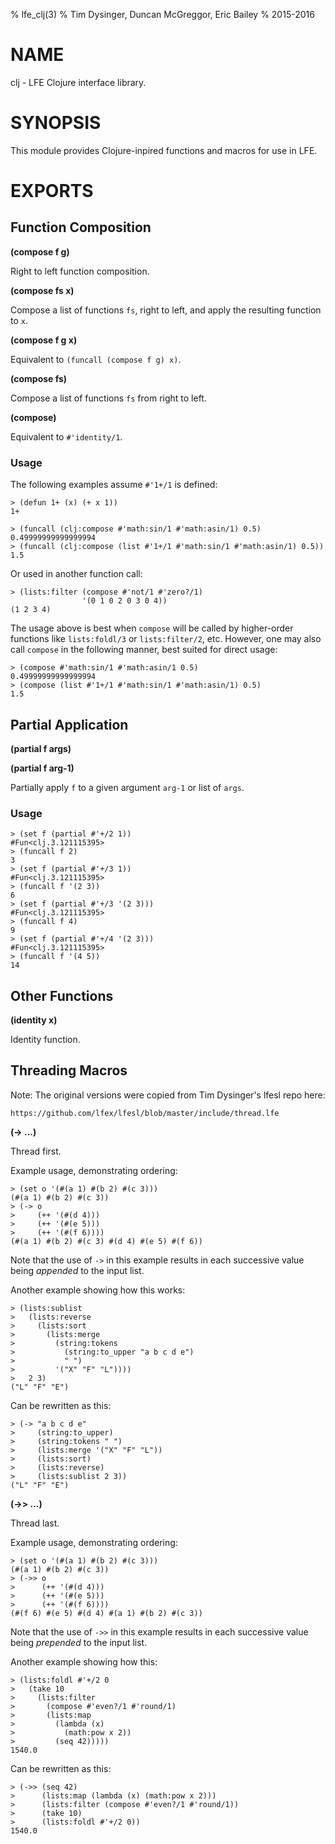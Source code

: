 % lfe_clj(3)
% Tim Dysinger, Duncan McGreggor, Eric Bailey
% 2015-2016


# NAME

clj - LFE Clojure interface library.


# SYNOPSIS

This module provides Clojure-inpired functions and macros for use in LFE.


# EXPORTS

## Function Composition

**(compose f g)**

Right to left function composition.

**(compose fs x)**

Compose a list of functions ``fs``, right to left, and apply the resulting
function to ``x``.

**(compose f g x)**

Equivalent to ``(funcall (compose f g) x)``.

**(compose fs)**

Compose a list of functions ``fs`` from right to left.

**(compose)**

Equivalent to ``#'identity/1``.


### Usage

The following examples assume ``#'1+/1`` is defined:

```lfe
> (defun 1+ (x) (+ x 1))
1+
```

```lfe
> (funcall (clj:compose #'math:sin/1 #'math:asin/1) 0.5)
0.49999999999999994
> (funcall (clj:compose (list #'1+/1 #'math:sin/1 #'math:asin/1) 0.5))
1.5
```

Or used in another function call:

```lfe
> (lists:filter (compose #'not/1 #'zero?/1)
                '(0 1 0 2 0 3 0 4))
(1 2 3 4)
```

The usage above is best when ``compose`` will be called by higher-order
functions like ``lists:foldl/3`` or ``lists:filter/2``, etc. However, one may
also call ``compose`` in the following manner, best suited for direct usage:

```lfe
> (compose #'math:sin/1 #'math:asin/1 0.5)
0.49999999999999994
> (compose (list #'1+/1 #'math:sin/1 #'math:asin/1) 0.5)
1.5
```


## Partial Application

**(partial f args)**

**(partial f arg-1)**

Partially apply ``f`` to a given argument ``arg-1`` or list of ``args``.


### Usage

```lfe
> (set f (partial #'+/2 1))
#Fun<clj.3.121115395>
> (funcall f 2)
3
> (set f (partial #'+/3 1))
#Fun<clj.3.121115395>
> (funcall f '(2 3))
6
> (set f (partial #'+/3 '(2 3)))
#Fun<clj.3.121115395>
> (funcall f 4)
9
> (set f (partial #'+/4 '(2 3)))
#Fun<clj.3.121115395>
> (funcall f '(4 5))
14
```


## Other Functions

**(identity x)**

Identity function.


## Threading Macros

Note: The original versions were copied from Tim Dysinger's lfesl repo here:

    https://github.com/lfex/lfesl/blob/master/include/thread.lfe

**(-> ...)**

Thread first.

Example usage, demonstrating ordering:

```lfe
> (set o '(#(a 1) #(b 2) #(c 3)))
(#(a 1) #(b 2) #(c 3))
> (-> o
>     (++ '(#(d 4)))
>     (++ '(#(e 5)))
>     (++ '(#(f 6))))
(#(a 1) #(b 2) #(c 3) #(d 4) #(e 5) #(f 6))
```

Note that the use of ``->`` in this example results in each successive value
being *appended* to the input list.

Another example showing how this works:

```lfe
> (lists:sublist
>   (lists:reverse
>     (lists:sort
>       (lists:merge
>         (string:tokens
>           (string:to_upper "a b c d e")
>           " ")
>         '("X" "F" "L"))))
>   2 3)
("L" "F" "E")
```

Can be rewritten as this:

```lfe
> (-> "a b c d e"
>     (string:to_upper)
>     (string:tokens " ")
>     (lists:merge '("X" "F" "L"))
>     (lists:sort)
>     (lists:reverse)
>     (lists:sublist 2 3))
("L" "F" "E")
```

**(->> ...)**

Thread last.

Example usage, demonstrating ordering:

```lfe
> (set o '(#(a 1) #(b 2) #(c 3)))
(#(a 1) #(b 2) #(c 3))
> (->> o
>      (++ '(#(d 4)))
>      (++ '(#(e 5)))
>      (++ '(#(f 6))))
(#(f 6) #(e 5) #(d 4) #(a 1) #(b 2) #(c 3))
```

Note that the use of ``->>`` in this example results in each successive value
being *prepended* to the input list.

Another example showing how this:

```lfe
> (lists:foldl #'+/2 0
>   (take 10
>     (lists:filter
>       (compose #'even?/1 #'round/1)
>       (lists:map
>         (lambda (x)
>           (math:pow x 2))
>         (seq 42)))))
1540.0
```

Can be rewritten as this:

```lfe
> (->> (seq 42)
>      (lists:map (lambda (x) (math:pow x 2)))
>      (lists:filter (compose #'even?/1 #'round/1))
>      (take 10)
>      (lists:foldl #'+/2 0))
1540.0
```
